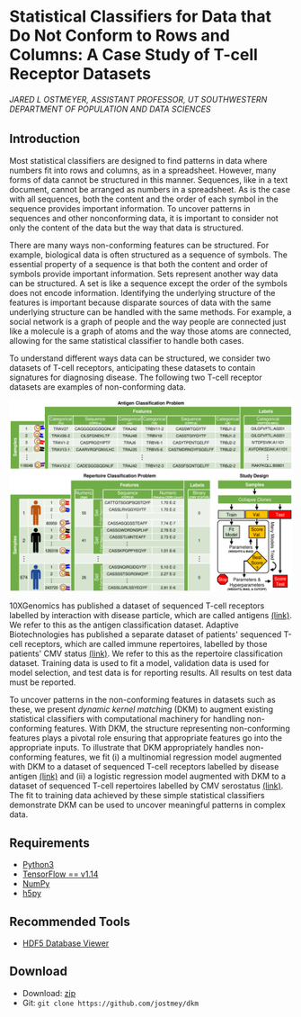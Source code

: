 # Statistical Classifiers for Data that Do Not Conform to Rows and Columns: A Case Study of T-cell Receptor Datasets
###### JARED L OSTMEYER, ASSISTANT PROFESSOR, UT SOUTHWESTERN DEPARTMENT OF POPULATION AND DATA SCIENCES

## Introduction

Most statistical classifiers are designed to find patterns in data where numbers fit into rows and columns, as in a spreadsheet. However, many forms of data cannot be structured in this manner. Sequences, like in a text document, cannot be arranged as numbers in a spreadsheet. As is the case with all sequences, both the content and the order of each symbol in the sequence provides important information. To uncover patterns in sequences and other nonconforming data, it is important to consider not only the content of the data but the way that data is structured.

There are many ways non-conforming features can be structured. For example, biological data is often structured as a sequence of symbols. The essential property of a sequence is that both the content and order of symbols provide important information. Sets represent another way data can be structured. A set is like a sequence except the order of the symbols does not encode information. Identifying the underlying structure of the features is important because disparate sources of data with the same underlying structure can be handled with the same methods. For example, a social network is a graph of people and the way people are connected just like a molecule is a graph of atoms and the way those atoms are connected, allowing for the same statistical classifier to handle both cases.

To understand different ways data can be structured, we consider two datasets of T-cell receptors, anticipating these datasets to contain signatures for diagnosing disease. The following two T-cell receptor datasets are examples of non-conforming data.

![alt text](artwork/data.png "Layout of data used in this study")

10XGenomics has published a dataset of sequenced T-cell receptors labelled by interaction with disease particle, which are called antigens [(link)](https://www.10xgenomics.com/resources/application-notes/a-new-way-of-exploring-immunity-linking-highly-multiplexed-antigen-recognition-to-immune-repertoire-and-phenotype/). We refer to this as the antigen classification dataset.
Adaptive Biotechnologies has published a separate dataset of patients' sequenced T-cell receptors, which are called immune repertoires, labelled by those patients' CMV status [(link)](https://clients.adaptivebiotech.com/pub/emerson-2017-natgen).
We refer to this as the repertoire classification dataset.
Training data is used to fit a model, validation data is used for model selection, and test data is for reporting results. All results on test data must be reported.

To uncover patterns in the non-conforming features in datasets such as these, we present *dynamic kernel matching* (DKM) to augment existing statistical classifiers with computational machinery for handling non-conforming features. With DKM, the structure representing non-conforming features plays a pivotal role ensuring that appropriate features go into the appropriate inputs. To illustrate that DKM appropriately handles non-conforming features, we fit (i) a multinomial regression model augmented with DKM to a dataset of sequenced T-cell receptors labelled by disease antigen [(link)](https://github.com/jostmey/dkm/tree/master/antigen-classification-problem/model) and (ii) a logistic regression model augmented with DKM to a dataset of sequenced T-cell repertoires labelled by CMV serostatus [(link)](https://github.com/jostmey/dkm/tree/master/repertoire-classification-problem/model). The fit to training data achieved by these simple statistical classifiers demonstrate DKM can be used to uncover meaningful patterns in complex data.

## Requirements

* [Python3](https://www.python.org/)
* [TensorFlow == v1.14](https://www.tensorflow.org/)
* [NumPy](http://www.numpy.org/)
* [h5py](https://www.h5py.org/)

## Recommended Tools

* [HDF5 Database Viewer](https://www.hdfgroup.org/downloads/hdfview/)

## Download

* Download: [zip](https://github.com/jostmey/dkm/zipball/master)
* Git: `git clone https://github.com/jostmey/dkm`
